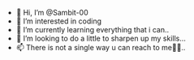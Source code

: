 - 👋 Hi, I’m @Sambit-00
- 👀 I’m interested in coding 
- 🌱 I’m currently learning everything that i can..
- 💞️ I’m looking to do a little to sharpen up my skills...
- 📫 There is not a single way u can reach to me👹👹..

<!---
Sambit-00/Sambit-00 is a ✨ special ✨ repository because its `README.md` (this file) appears on your GitHub profile.
You can click the Preview link to take a look at your changes.
--->

